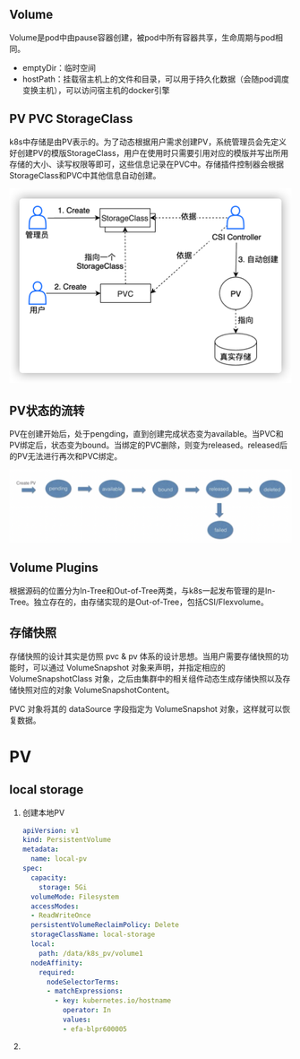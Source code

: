 

## Volume

Volume是pod中由pause容器创建，被pod中所有容器共享，生命周期与pod相同。

* emptyDir：临时空间
* hostPath：挂载宿主机上的文件和目录，可以用于持久化数据（会随pod调度变换主机），可以访问宿主机的docker引擎

## PV PVC StorageClass

k8s中存储是由PV表示的。为了动态根据用户需求创建PV，系统管理员会先定义好创建PV的模版StorageClass，用户在使用时只需要引用对应的模版并写出所用存储的大小、读写权限等即可，这些信息记录在PVC中。存储插件控制器会根据StorageClass和PVC中其他信息自动创建。

<img src="./pics/image-20220211163654048.png" alt="image-20220211163654048" style="zoom:50%;" />

## PV状态的流转

PV在创建开始后，处于pengding，直到创建完成状态变为available。当PVC和PV绑定后，状态变为bound。当绑定的PVC删除，则变为released。released后的PV无法进行再次和PVC绑定。

<img src="./pics/image-20220211164252493.png" alt="image-20220211164252493" style="zoom: 50%;" />



## Volume Plugins

根据源码的位置分为In-Tree和Out-of-Tree两类，与k8s一起发布管理的是In-Tree。独立存在的，由存储实现的是Out-of-Tree，包括CSI/Flexvolume。

## 存储快照

存储快照的设计其实是仿照 pvc & pv 体系的设计思想。当用户需要存储快照的功能时，可以通过 VolumeSnapshot 对象来声明，并指定相应的 VolumeSnapshotClass 对象，之后由集群中的相关组件动态生成存储快照以及存储快照对应的对象 VolumeSnapshotContent。

PVC 对象将其的 dataSource 字段指定为 VolumeSnapshot 对象，这样就可以恢复数据。

# PV

## local storage

1. 创建本地PV

   ```yaml
   apiVersion: v1
   kind: PersistentVolume
   metadata:
     name: local-pv
   spec:
     capacity:
       storage: 5Gi
     volumeMode: Filesystem
     accessModes:
     - ReadWriteOnce
     persistentVolumeReclaimPolicy: Delete
     storageClassName: local-storage
     local:
       path: /data/k8s_pv/volume1
     nodeAffinity:
       required:
         nodeSelectorTerms:
         - matchExpressions:
           - key: kubernetes.io/hostname
             operator: In
             values:
             - efa-blpr600005
   ```

   

2. 

